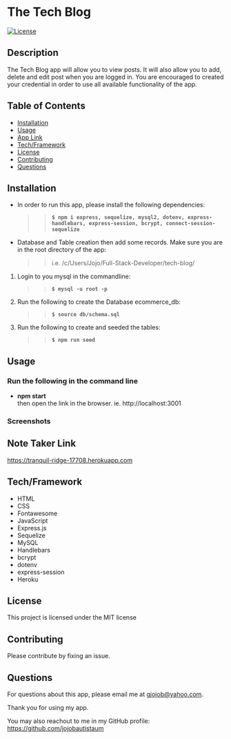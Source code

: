 # The Tech Blog

[![License](https://img.shields.io/badge/License-MIT-brightgreen.svg)](https://opensource.org/licenses/MIT)

## Description

The Tech Blog app will allow you to view posts. It will also allow you to add, delete and edit post when you are logged in. You are encouraged to created your credential in order to use all available functionality of the app.

## Table of Contents

- [Installation](#installation)
- [Usage](#usage)
- [App Link](#link)
- [Tech/Framework](#tech)
- [License](#license)
- [Contributing](#contributing)
- [Questions](#questions)

## Installation <a id="installation"></a>

- In order to run this app, please install the following dependencies: <br />

  > > **`$ npm i express, sequelize, mysql2, dotenv, express-handlebars, express-session, bcrypt, connect-session-sequelize`**

- Database and Table creation then add some records. Make sure you are in the root directory of the app:
  > > i.e. /c/Users/Jojo/Full-Stack-Developer/tech-blog/

1. Login to you mysql in the commandline:
   > > **`$ mysql -u root -p`**
2. Run the following to create the Database ecommerce_db:
   > > **`$ source db/schema.sql`**
3. Run the following to create and seeded the tables:
   > > **`$ npm run seed`**

## Usage <a id="usage"></a>

### Run the following in the command line

- **npm start** <br/>
  then open the link in the browser. ie. http://localhost:3001

### Screenshots

## Note Taker Link <a id="link"></a>

https://tranquil-ridge-17708.herokuapp.com

## Tech/Framework <a id="tech"></a>

- HTML
- CSS
- Fontawesome
- JavaScript
- Express.js
- Sequelize
- MySQL
- Handlebars
- bcrypt
- dotenv
- express-session
- Heroku

## License <a id="license"></a>

This project is licensed under the MIT license

## Contributing <a id="contributing"></a>

Please contribute by fixing an issue.

## Questions <a id="questions"></a>

For questions about this app, please email me at gjojob@yahoo.com.

Thank you for using my app.

You may also reachout to me in my GitHub profile: https://github.com/jojobautistaum
